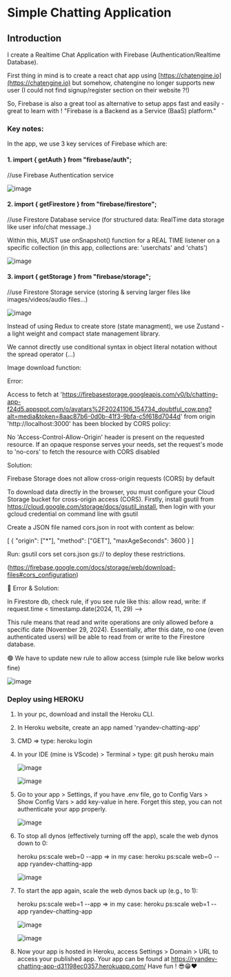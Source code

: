 # Simple Chatting Application



## Introduction

I create a Realtime Chat Application with Firebase (Authentication/Realtime Database).

First thing in mind is to create a react chat app using [https://chatengine.io](https://chatengine.io) but somehow, chatengine no longer supports new user (I could not find signup/register section on their website ?!)

So, Firebase is also a great tool as alternative to setup apps fast and easily - great to learn with !  "Firebase is a Backend as a Service (BaaS) platform."

### Key notes:

In the app, we use 3 key services of Firebase which are:

  #### 1. import { getAuth } from "firebase/auth"; 
  //use Firebase Authentication service

  ![image](https://github.com/user-attachments/assets/b9772269-65e3-4b00-aa9a-ac976ddbe338)

  #### 2. import { getFirestore } from "firebase/firestore"; 
  //use Firestore Database service (for structured data: RealTime data storage like user info/chat message..)

  Within this, MUST use onSnapshot() function for a REAL TIME listener on a specific collection (in this app, collections are: 'userchats' and 'chats')

  ![image](https://github.com/user-attachments/assets/e14761eb-a714-458c-b945-59273221966c)

  #### 3. import { getStorage } from "firebase/storage"; 
  //use Firestore Storage service (storing & serving larger files like images/videos/audio files...)

  ![image](https://github.com/user-attachments/assets/a0964a26-a262-4b39-8626-02ea5ff88a6d)

Instead of using Redux to create store (state managment), we use Zustand - a light weight and compact state management library.

We cannot directly use conditional syntax in object literal notation without the spread operator (...)

Image download function:

Error: 

Access to fetch at 'https://firebasestorage.googleapis.com/v0/b/chatting-app-f24d5.appspot.com/o/avatars%2F20241106_154734_doubtful_cow.png?alt=media&token=8aac87b6-0d0b-41f3-9bfa-c5f618d7044d' from origin 'http://localhost:3000' has been blocked by CORS policy: 

No 'Access-Control-Allow-Origin' header is present on the requested resource. If an opaque response serves your needs, set the request's mode to 'no-cors' to fetch the resource with CORS disabled

Solution: 

Firebase Storage does not allow cross-origin requests (CORS) by default

To download data directly in the browser, you must configure your Cloud Storage bucket for cross-origin access (CORS). Firstly, install gsutil from https://cloud.google.com/storage/docs/gsutil_install, then login with your gcloud credential on command line with gsutil

Create a JSON file named cors.json in root with content as below:

[
  {
    "origin": ["*"],
    "method": ["GET"],
    "maxAgeSeconds": 3600
  }
]

Run: gsutil cors set cors.json gs://<your-cloud-storage-bucket> to deploy these restrictions.

(https://firebase.google.com/docs/storage/web/download-files#cors_configuration)

🔴 Error & Solution:

In Firestore db, check rule, if  you see rule like this: allow read, write: if request.time < timestamp.date(2024, 11, 29) -->

This rule means that read and write operations are only allowed before a specific date (November 29, 2024). Essentially, after this date, no one (even authenticated users) will be able to read from or write to the Firestore database.

🟢 We have to update new rule to allow access (simple rule like below works fine)

![image](https://github.com/user-attachments/assets/e6d5cb11-2bfe-4536-a1d2-aa230e2b655c)


### Deploy using HEROKU

1. In your pc, download and install the Heroku CLI.

2. In Heroku website, create an app named 'ryandev-chatting-app'

3. CMD => type: heroku login

4. In your IDE (mine is VScode) > Terminal > type: git push heroku main

   ![image](https://github.com/user-attachments/assets/4501d890-7d5a-4584-9801-3f76cb295793)

   ![image](https://github.com/user-attachments/assets/1d63e7bd-02ca-4239-94f8-0713daa32c8f)

5. Go to your app > Settings, if you have .env file, go to Config Vars > Show Config Vars > add key-value in here. Forget this step, you can not authenticate your app properly. 

   ![image](https://github.com/user-attachments/assets/02a425a3-a9b8-4810-a3a9-a68beacac133)

6. To stop all dynos (effectively turning off the app), scale the web dynos down to 0:

   heroku ps:scale web=0 --app <app-name> => in my case: heroku ps:scale web=0 --app ryandev-chatting-app

   ![image](https://github.com/user-attachments/assets/4dbda06a-ec68-499b-85d4-8f8390c7d070)


8. To start the app again, scale the web dynos back up (e.g., to 1):

   heroku ps:scale web=1 --app <app-name> => in my case:  heroku ps:scale web=1 --app ryandev-chatting-app

   ![image](https://github.com/user-attachments/assets/1b16abc4-c2ff-4563-b56a-68c9010a5d17)

   ![image](https://github.com/user-attachments/assets/973cf472-4cd8-4f64-afee-d2a40a502d70)


9. Now your app is hosted in Heroku, access Settings > Domain > URL to access your published app.
   Your app can be found at https://ryandev-chatting-app-d31198ec0357.herokuapp.com/
   Have fun ! 😎😁❤




